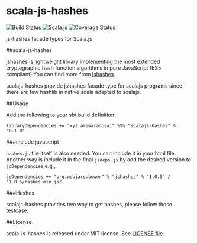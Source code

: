 scala-js-hashes 
===================
[![Build Status](https://travis-ci.org/ariwaranosai/scala-js-hashes.svg?branch=master)](https://travis-ci.org/ariwaranosai/scala-js-hashes) [![Scala.js](https://www.scala-js.org/assets/badges/scalajs-0.6.8.svg)](https://www.scala-js.org) [![Coverage Status](https://coveralls.io/repos/github/ariwaranosai/scala-js-hashes/badge.svg)](https://coveralls.io/github/ariwaranosai/scala-js-hashes)

js-hashes facade types for Scala.js


##scala-js-hashes

jshashes is lightweight library implementing the most extended cryptographic hash function algorithms in pure JavaScript (ES5 compliant).You can find more from [jshashes](https://github.com/h2non/jshashes).

scalajs-hashes provide jshashes facade type for scalajs programs since there are few hashlib in native scala adapted to scalajs.

##Usage

Add the following to your sbt build definition:

    libraryDependencies += "xyz.ariwaranosai" %%% "scalajs-hashes" % "0.1.0"
          
###include javascript

`hashes.js` file itself is also needed. You can include it in your html file. Another way is include it in the final `jsdeps.js` by add the desired version to `jdDependencies`,e.g.,

    jsDependencies += "org.webjars.bower" % "jshashes" % "1.0.5" / "1.0.5/hashes.min.js"
    
###Hashes

scalajs-hashes provides two way to get hashes, please follow those [testcase](https://github.com/ariwaranosai/scala-js-hashes/blob/master/src/test/scala/xyz/ariwaranosai/hashes/JSHashesTest.scala).

##License

scala-js-hashes is released under MIT license. See [LICENSE file](https://raw.githubusercontent.com/ariwaranosai/scala-js-hashes/master/LICENSE).
